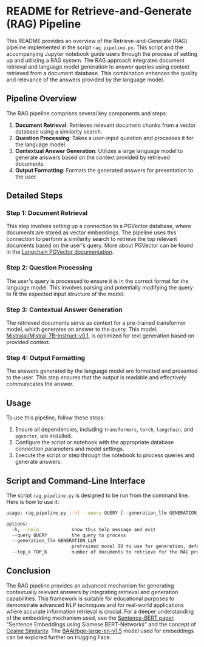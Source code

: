 # README for Retrieve-and-Generate (RAG) Pipeline

This README provides an overview of the Retrieve-and-Generate (RAG) pipeline implemented in the script `rag_pipeline.py`. This script and the accompanying Jupyter notebook guide users through the process of setting up and utilizing a RAG system. The RAG approach integrates document retrieval and language model generation to answer queries using context retrieved from a document database. This combination enhances the quality and relevance of the answers provided by the language model.

## Pipeline Overview

The RAG pipeline comprises several key components and steps:

1. **Document Retrieval**: Retrieves relevant document chunks from a vector database using a similarity search.
2. **Question Processing**: Takes a user-input question and processes it for the language model.
3. **Contextual Answer Generation**: Utilizes a large language model to generate answers based on the context provided by retrieved documents.
4. **Output Formatting**: Formats the generated answers for presentation to the user.

## Detailed Steps

### Step 1: Document Retrieval

This step involves setting up a connection to a PGVector database, where documents are stored as vector embeddings. The pipeline uses this connection to perform a similarity search to retrieve the top relevant documents based on the user's query. More about PGVector can be found in the [Langchain PGVector documentation](https://python.langchain.com/docs/integrations/vectorstores/pgvector/).

### Step 2: Question Processing

The user's query is processed to ensure it is in the correct format for the language model. This involves parsing and potentially modifying the query to fit the expected input structure of the model.

### Step 3: Contextual Answer Generation

The retrieved documents serve as context for a pre-trained transformer model, which generates an answer to the query. This model, [Mistralai/Mistral-7B-Instruct-v0.1](https://huggingface.co/mistralai/Mistral-7B-Instruct-v0.1), is optimized for text generation based on provided context.

### Step 4: Output Formatting

The answers generated by the language model are formatted and presented to the user. This step ensures that the output is readable and effectively communicates the answer.

## Usage

To use this pipeline, follow these steps:
1. Ensure all dependencies, including `transformers`, `torch`, `langchain`, and `pgvector`, are installed.
2. Configure the script or notebook with the appropriate database connection parameters and model settings.
3. Execute the script or step through the notebook to process queries and generate answers.

## Script and Command-Line Interface

The script `rag_pipeline.py` is designed to be run from the command line. Here is how to use it:

```bash
usage: rag_pipeline.py [-h] --query QUERY [--generation_llm GENERATION_LLM] [--top_k TOP_K]

options:
  -h, --help            show this help message and exit
  --query QUERY         the query to process
  --generation_llm GENERATION_LLM
                        pretrained model ID to use for generation, default is 'mistralai/Mistral-7B-Instruct-v0.1'
  --top_k TOP_K         number of documents to retrieve for the RAG prompt, default is 10
```

## Conclusion

The RAG pipeline provides an advanced mechanism for generating contextually relevant answers by integrating retrieval and generation capabilities. This framework is suitable for educational purposes to demonstrate advanced NLP techniques and for real-world applications where accurate information retrieval is crucial. For a deeper understanding of the embedding mechanism used, see the [Sentence-BERT paper](https://arxiv.org/abs/1908.10084), "Sentence Embeddings using Siamese BERT-Networks" and the concept of [Cosine Similarity](https://en.wikipedia.org/wiki/Cosine_similarity). The [BAAI/bge-large-en-v1.5](https://huggingface.co/BAAI/bge-large-en-v1.5) model used for embeddings can be explored further on Hugging Face.